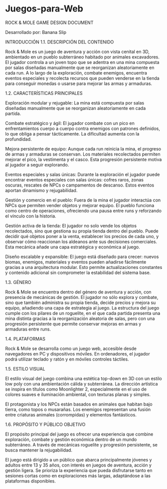 # Juegos-para-Web

ROCK & MOLE
GAME DESIGN DOCUMENT


Desarrollado por:
Banana Slip


INTRODUCCIÓN
1.1. DESCRIPCIÓN DEL CONTENIDO

Rock & Mole es un juego de aventura y acción con vista cenital en 3D, ambientado en un pueblo subterráneo habitado por animales excavadores. El jugador controla a un joven topo que se adentra en una mina compuesta por salas diseñadas manualmente que se reorganizan aleatoriamente en cada run. A lo largo de la exploración, combate enemigos, encuentra eventos especiales y recolecta recursos que pueden venderse en la tienda para conseguir monedas o usarse para mejorar las armas y armaduras.

1.2. CARACTERÍSTICAS PRINCIPALES

Exploración modular y rejugable: La mina está compuesta por salas diseñadas manualmente que se reorganizan aleatoriamente en cada partida. 

Combate estratégico y ágil: El jugador combate con un pico en enfrentamientos cuerpo a cuerpo contra enemigos con patrones definidos, lo que obliga a pensar tácticamente. La dificultad aumenta con la profundidad.

Mejora persistente de equipo: Aunque cada run reinicia la mina, el progreso de armas y armaduras se conservan. Los materiales recolectados permiten mejorar el pico, la vestimenta y el casco. Esta progresión persistente motiva al jugador a seguir explorando.

Eventos especiales y salas únicas: Durante la exploración el jugador puede encontrar eventos especiales con salas únicas: cofres raros, zonas oscuras, rescates de NPCs o campamentos de descanso. Estos eventos aportan dinamismo y rejugabilidad.

Gestión y comercio en el pueblo:  Fuera de la mina el jugador interactúa con NPCs que permiten vender objetos y mejorar equipo. El pueblo funciona como centro de operaciones, ofreciendo una pausa entre runs y reforzando el vínculo con la historia.

Gestión activa de la tienda: El jugador no solo vende los objetos recolectados, sino que gestiona su propia tienda dentro del pueblo. Puede decidir qué objetos poner a la venta, establecer los precios de cada uno, y observar cómo reaccionan los aldeanos ante sus decisiones comerciales.  Esta mecánica añade una capa estratégica y económica al juego.

Diseño escalable y expansible: El juego está diseñado para crecer: nuevos biomas, enemigos, materiales y eventos pueden añadirse fácilmente gracias a una arquitectura modular. Esto permite actualizaciones constantes y contenido adicional sin comprometer la estabilidad del sistema base.

1.3. GÉNERO

Rock & Mole se encuentra dentro del género de aventura y acción, con presencia de mecánicas de gestión. El jugador no sólo explora y combate, sino que también administra su propia tienda, decide precios y mejora su equipo, añadiendo una capa de estrategia al juego. La estructura del juego cumple con los pilares de un roguelite, en el que cada partida presenta una mina distinta gracias a la reorganización aleatoria de salas, pero con una progresión persistente que permite conservar mejoras en armas y armaduras entre runs.

1.4. PLATAFORMAS

Rock & Mole se desarrolla como un juego web, accesible desde navegadores en PC y dispositivos móviles. En ordenadores, el jugador podrá utilizar teclado y ratón y en móviles controles táctiles.

1.5. ESTILO VISUAL

El estilo visual del juego combina una estética top-down en 3D con un estilo low poly con una ambientación cálida y subterránea. La dirección artística se inspira en títulos como Moonlighter 2, especialmente en el uso de colores suaves e iluminación ambiental, con texturas planas y simples.

El protagonista y los NPCs están basados en animales que habitan bajo tierra, como topos o musarañas. Los enemigos representan una fusión entre criaturas animales (corrompidas) y elementos fantásticos.

1.6. PROPÓSITO Y PÚBLICO OBJETIVO

El propósito principal del juego es ofrecer una experiencia que combine exploración, combate y gestión económica dentro de un mundo subterráneo. A través de mecánicas roguelite y progresión persistente, se busca mantener la rejugabilidad. 

El juego está dirigido a un público que abarca principalmente jóvenes y adultos entre 13 y 35 años, con interés en juegos de aventura, acción y gestión ligera. Se prioriza la experiencia que pueda disfrutarse tanto en sesiones cortas como en exploraciones más largas, adaptándose a las plataformas disponibles. 
